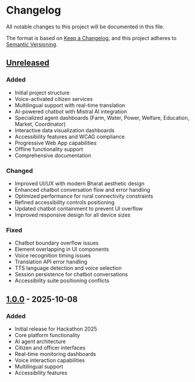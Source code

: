 # Changelog

All notable changes to this project will be documented in this file.

The format is based on [Keep a Changelog](https://keepachangelog.com/en/1.0.0/),
and this project adheres to [Semantic Versioning](https://semver.org/spec/v2.0.0.html).

## [Unreleased]

### Added
- Initial project structure
- Voice-activated citizen services
- Multilingual support with real-time translation
- AI-powered chatbot with Mistral AI integration
- Specialized agent dashboards (Farm, Water, Power, Welfare, Education, Market, Coordinator)
- Interactive data visualization dashboards
- Accessibility features and WCAG compliance
- Progressive Web App capabilities
- Offline functionality support
- Comprehensive documentation

### Changed
- Improved UI/UX with modern Bharat aesthetic design
- Enhanced chatbot conversation flow and error handling
- Optimized performance for rural connectivity constraints
- Refined accessibility controls positioning
- Updated chatbot containment to prevent UI overflow
- Improved responsive design for all device sizes

### Fixed
- Chatbot boundary overflow issues
- Element overlapping in UI components
- Voice recognition timing issues
- Translation API error handling
- TTS language detection and voice selection
- Session persistence for chatbot conversations
- Accessibility suite positioning conflicts

## [1.0.0] - 2025-10-08

### Added
- Initial release for Hackathon 2025
- Core platform functionality
- AI agent architecture
- Citizen and officer interfaces
- Real-time monitoring dashboards
- Voice interaction capabilities
- Multilingual support
- Accessibility features

[Unreleased]: https://github.com/your-username/digital-sarpanch/compare/v1.0.0...HEAD
[1.0.0]: https://github.com/your-username/digital-sarpanch/releases/tag/v1.0.0